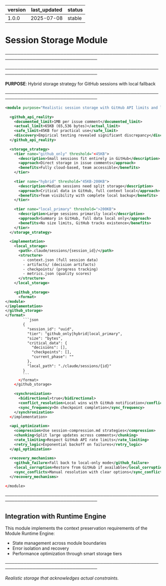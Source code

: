 | version | last_updated | status |
|---------|--------------|--------|
| 1.0.0   | 2025-07-08   | stable |

# Session Storage Module

────────────────────────────────────────────────────────────────────────────────


────────────────────────────────────────────────────────────────────────────────

**PURPOSE**: Hybrid storage strategy for GitHub sessions with local fallback

────────────────────────────────────────────────────────────────────────────────

```xml
<module purpose="Realistic session storage with GitHub API limits and local fallback">
  
  <github_api_reality>
    <documented_limit>1MB per issue comment</documented_limit>
    <actual_limit>65KB (65,536 bytes)</actual_limit>
    <safe_limit>45KB for practical use</safe_limit>
    <discovery>Empirical testing revealed significant discrepancy</discovery>
  </github_api_reality>
  
  <storage_strategy>
    <tier name="github_only" threshold="<45KB">
      <description>Small sessions fit entirely in GitHub</description>
      <approach>Direct storage in issue comments</approach>
      <benefits>Fully cloud-based, team accessible</benefits>
    </tier>
    
    <tier name="hybrid" threshold="45KB-200KB">
      <description>Medium sessions need split storage</description>
      <approach>Critical data in GitHub, full context local</approach>
      <benefits>Team visibility with complete local backup</benefits>
    </tier>
    
    <tier name="local_primary" threshold=">200KB">
      <description>Large sessions primarily local</description>
      <approach>Summary in GitHub, full data local only</approach>
      <benefits>No size limits, GitHub tracks existence</benefits>
    </tier>
  </storage_strategy>
  
  <implementation>
    <local_storage>
      <path>.claude/sessions/{session_id}/</path>
      <structure>
        - context.json (full session data)
        - artifacts/ (decision artifacts)
        - checkpoints/ (progress tracking)
        - metrics.json (quality scores)
      </structure>
    </local_storage>
    
    <github_storage>
      <format>
</module>
</implementation>
</github_storage>
</format>
        ```json
        {
          "session_id": "uuid",
          "tier": "github_only|hybrid|local_primary",
          "size": "bytes",
          "critical_data": {
            "decisions": [],
            "checkpoints": [],
            "current_phase": ""
          },
          "local_path": "./claude/sessions/{id}"
        }
        ```
      </format>
    </github_storage>
    
    <synchronization>
      <bidirectional>true</bidirectional>
      <conflict_resolution>Local wins with GitHub notification</conflict_resolution>
      <sync_frequency>On checkpoint completion</sync_frequency>
    </synchronization>
  </implementation>
  
  <api_optimization>
    <compression>Use session-compression.md strategies</compression>
    <chunking>Split large updates across comments</chunking>
    <rate_limiting>Respect GitHub API rate limits</rate_limiting>
    <retry_logic>Exponential backoff on failures</retry_logic>
  </api_optimization>
  
  <recovery_mechanisms>
    <github_failure>Fall back to local-only mode</github_failure>
    <local_corruption>Restore from GitHub if available</local_corruption>
    <sync_conflicts>Manual resolution with clear options</sync_conflicts>
  </recovery_mechanisms>
  
</module>
```

────────────────────────────────────────────────────────────────────────────────

## Integration with Runtime Engine

This module implements the context preservation requirements of the Module Runtime Engine:
- State management across module boundaries
- Error isolation and recovery
- Performance optimization through smart storage tiers

────────────────────────────────────────────────────────────────────────────────

*Realistic storage that acknowledges actual constraints.*